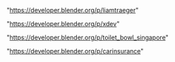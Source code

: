 "https://developer.blender.org/p/liamtraeger"

"https://developer.blender.org/p/xdev"

"https://developer.blender.org/p/toilet_bowl_singapore"

"https://developer.blender.org/p/carinsurance"

